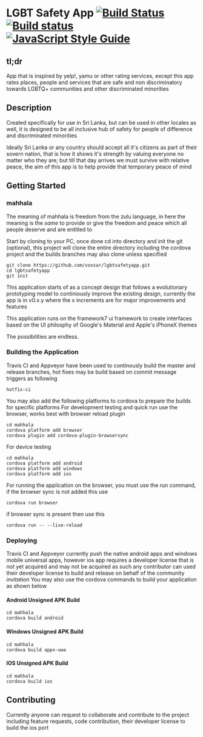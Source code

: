 # LGBT Safety App [![Build Status](https://travis-ci.org/voxsar/lgbtsafetyapp.svg?branch=master)](https://travis-ci.org/voxsar/lgbtsafetyapp) [![Build status](https://ci.appveyor.com/api/projects/status/k0iaelrl8684mj4g/branch/master?svg=true)](https://ci.appveyor.com/project/voxsar/lgbtsafetyapp/branch/master) [![JavaScript Style Guide](https://img.shields.io/badge/code_style-standard-brightgreen.svg)](https://standardjs.com)
## tl;dr
App that is inspired by yelp!, yamu or other rating services, except this app rates places, people and services that are safe and non discriminatory  towards LGBTQ+ communities and other discriminated minorities

## Description
Created specifically for use in Sri Lanka, but can be used in other locales as well, it is designed to be all inclusive hub of safety for people of difference and discriminated minorities

Ideally Sri Lanka or any country should accept all it's citizens as part of their sovern nation, that is how it shows it's strength by valuing everyone no matter who they are; but till that day arrives we must survive with relative peace, the aim of this app is to help provide that temporary peace of mind

## Getting Started
### mahhala
The meaning of mahhala is freedom from the zulu language, in here the meaning is the *same* to provide or give the freedom and peace which all people deserve and are entitled to

Start by cloning to your PC, once done cd into directory and init the git (optional), this project will clone the entire directory including the cordova project and the builds
branches may also clone unless specified

```
git clone https://github.com/voxsar/lgbtsafetyapp.git
cd lgbtsafetyapp
git init
```

This application starts of as a concept design that follows a evolutionary prototyping model to continiously improve the existing design, currently the app is in v0.x.y where the x increments are for major improvements and features

This application runs on the framework7 ui framework to create interfaces based on the UI philosphy of Google's Material and Apple's iPhoneX themes

The possibilities are endless.

### Building the Application

Travis CI and Appveyor have been used to continously build the master and release branches, hot fixes may be build based on commit message triggers as following

```
hotfix-ci
```

You may also add the following platforms to cordova to prepare the builds for specific platforms
For development testing and quick run use the browser, works best with browser reload plugin
```
cd mahhala
cordova platform add browser
cordova plugin add cordova-plugin-browsersync
```
For device testing

```
cd mahhala
cordova platform add android
cordova platform add windows
cordova platform add ios
```

For running the application on the browser, you must use the run command, if the browser sync is not added this use

```
cordova run browser
```

if browser sync is present then use this
```
cordova run -- --live-reload
```

### Deploying

Travis CI and Appveyor currently push the native android apps and windows mobile universal apps, however ios app requires a developer license that is not yet acquired and may not be acquired as such any contributor can used their developer license to build and release on behalf of the community *invitation*
You may also use the cordova commands to build your application as shown below
#### Android Unsigned APK Build

```
cd mahhala
cordova build android
```

#### Windows Unsigned APK Build

```
cd mahhala
cordova build appx-uwa
```

#### IOS Unsigned APK Build

```
cd mahhala
cordova build ios
```

## Contributing

Currently anyone can request to collaborate and contribute to the project including feature requests, code contribution, their developer license to build the ios port